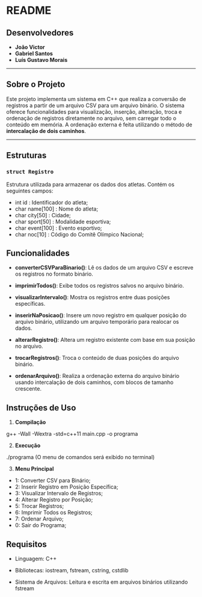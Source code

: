 # README

## Desenvolvedores

- **João Victor**
- **Gabriel Santos**
- **Luís Gustavo Morais** 

---

## Sobre o Projeto

Este projeto implementa um sistema em C++ que realiza a conversão de registros a partir de um arquivo CSV para um arquivo binário. O sistema oferece funcionalidades para visualização, inserção, alteração, troca e ordenação de registros diretamente no arquivo, sem carregar todo o conteúdo em memória. A ordenação externa é feita utilizando o método de **intercalação de dois caminhos**.

---

## Estruturas

### `struct Registro`

Estrutura utilizada para armazenar os dados dos atletas. Contém os seguintes campos:

- int    id : Identificador do atleta;
- char   name[100] : Nome do atleta;
- char   city[50] : Cidade;
- char   sport[50] : Modalidade esportiva;
- char   event[100] : Evento esportivo;
- char   noc[10] : Código do Comitê Olímpico Nacional;

## Funcionalidades
- **converterCSVParaBinario()**:
Lê os dados de um arquivo CSV e escreve os registros no formato binário.

- **imprimirTodos()**:
Exibe todos os registros salvos no arquivo binário.

- **visualizarIntervalo()**:
Mostra os registros entre duas posições específicas.

- **inserirNaPosicao()**:
Insere um novo registro em qualquer posição do arquivo binário, utilizando um arquivo temporário para realocar os dados.

- **alterarRegistro()**:
Altera um registro existente com base em sua posição no arquivo.

- **trocarRegistros()**:
Troca o conteúdo de duas posições do arquivo binário.

- **ordenarArquivo()**:
Realiza a ordenação externa do arquivo binário usando intercalação de dois caminhos, com blocos de tamanho crescente.

## Instruções de Uso
1. **Compilação**

g++ -Wall -Wextra -std=c++11 main.cpp -o programa

2. **Execução**

./programa (O menu de comandos será exibido no terminal)

3. **Menu Principal**

  - 1:  Converter CSV para Binário;
  - 2: Inserir Registro em Posição Específica;
  - 3: Visualizar Intervalo de Registros;
  - 4: Alterar Registro por Posição;
  - 5: Trocar Registros;
  - 6: Imprimir Todos os Registros;
  - 7: Ordenar Arquivo;
  - 0: Sair do Programa;

## Requisitos
- Linguagem: C++

- Bibliotecas: iostream, fstream, cstring, cstdlib

- Sistema de Arquivos: Leitura e escrita em arquivos binários utilizando fstream
